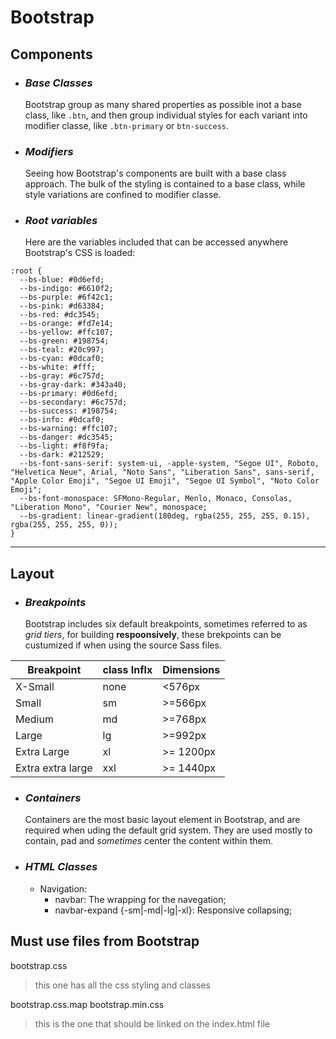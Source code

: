 # Bootstrap

## Components

- ### _Base Classes_

  Bootstrap group as many shared properties as possible inot a base class, like `.btn`, and then group individual styles for each variant into modifier classe, like `.btn-primary` or `btn-success`.

- ### _Modifiers_

  Seeing how Bootstrap's components are built with a base class approach. The bulk of the styling is contained to a base class, while style variations are confined to modifier classe.

- ### _Root variables_
  Here are the variables included that can be accessed anywhere Bootstrap's CSS is loaded:

```
:root {
  --bs-blue: #0d6efd;
  --bs-indigo: #6610f2;
  --bs-purple: #6f42c1;
  --bs-pink: #d63384;
  --bs-red: #dc3545;
  --bs-orange: #fd7e14;
  --bs-yellow: #ffc107;
  --bs-green: #198754;
  --bs-teal: #20c997;
  --bs-cyan: #0dcaf0;
  --bs-white: #fff;
  --bs-gray: #6c757d;
  --bs-gray-dark: #343a40;
  --bs-primary: #0d6efd;
  --bs-secondary: #6c757d;
  --bs-success: #198754;
  --bs-info: #0dcaf0;
  --bs-warning: #ffc107;
  --bs-danger: #dc3545;
  --bs-light: #f8f9fa;
  --bs-dark: #212529;
  --bs-font-sans-serif: system-ui, -apple-system, "Segoe UI", Roboto, "Helvetica Neue", Arial, "Noto Sans", "Liberation Sans", sans-serif, "Apple Color Emoji", "Segoe UI Emoji", "Segoe UI Symbol", "Noto Color Emoji";
  --bs-font-monospace: SFMono-Regular, Menlo, Monaco, Consolas, "Liberation Mono", "Courier New", monospace;
  --bs-gradient: linear-gradient(180deg, rgba(255, 255, 255, 0.15), rgba(255, 255, 255, 0));
}
```

---

## Layout

- ### _Breakpoints_
  Bootstrap includes six default breakpoints, sometimes referred to as _grid tiers_, for building **respoonsively**, these brekpoints can be custumized if when using the source Sass files.

| Breakpoint        | class Inflx | Dimensions |
| ----------------- | ----------- | ---------- |
| X-Small           | none        | <576px     |
| Small             | sm          | >=566px    |
| Medium            | md          | >=768px    |
| Large             | lg          | >=992px    |
| Extra Large       | xl          | >= 1200px  |
| Extra extra large | xxl         | >= 1440px  |

- ### _Containers_

  Containers are the most basic layout element in Bootstrap, and are required when uding the default grid system. They are used mostly to contain, pad and _sometimes_ center the content within them.

- ### _HTML Classes_
  - Navigation:
    - navbar: The wrapping for the navegation;
    - navbar-expand {-sm|-md|-lg|-xl}: Responsive collapsing;

## Must use files from Bootstrap

bootstrap.css

> this one has all the css styling and classes

bootstrap.css.map
bootstrap.min.css

> this is the one that should be linked on the index.html file
